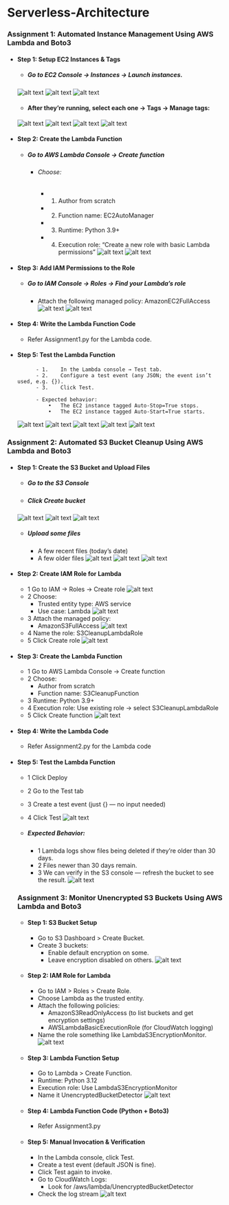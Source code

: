 # Serverless-Architecture

### Assignment 1: Automated Instance Management Using AWS Lambda and Boto3
- #### Step 1: Setup EC2 Instances & Tags
    - ##### Go to EC2 Console → Instances → Launch instances.
    ![alt text](image.png)
    ![alt text](image-1.png)
    ![alt text](image-2.png)

    - #### After they’re running, select each one → Tags → Manage tags:
    ![alt text](image-3.png)
    ![alt text](image-4.png)
    ![alt text](image-5.png)
    ![alt text](image-6.png)

- #### Step 2: Create the Lambda Function
    - ##### Go to AWS Lambda Console → Create function
        - ###### Choose:
            - 1.	Author from scratch
            - 2.	Function name: EC2AutoManager
            - 3.	Runtime: Python 3.9+
            - 4.	Execution role: “Create a new role with basic Lambda permissions”
    ![alt text](image-7.png)
    ![alt text](image-8.png)

- #### Step 3: Add IAM Permissions to the Role
    - ##### Go to IAM Console → Roles → Find your Lambda’s role
        - Attach the following managed policy: AmazonEC2FullAccess
    ![alt text](image-9.png)
    ![alt text](image-10.png)

- #### Step 4: Write the Lambda Function Code
    - Refer Assignment1.py for the Lambda code.

- #### Step 5: Test the Lambda Function
            - 1.	In the Lambda console → Test tab.
            - 2.	Configure a test event (any JSON; the event isn’t used, e.g. {}).
            - 3.	Click Test.

            - Expected behavior:
                •	The EC2 instance tagged Auto-Stop=True stops.
                •	The EC2 instance tagged Auto-Start=True starts.
    
    ![alt text](image-11.png)
    ![alt text](image-12.png)
    ![alt text](image-13.png)
    ![alt text](image-14.png)
    ![alt text](image-15.png)

### Assignment 2: Automated S3 Bucket Cleanup Using AWS Lambda and Boto3
- #### Step 1: Create the S3 Bucket and Upload Files
    - ##### Go to the S3 Console
    - ##### Click Create bucket
    ![alt text](image-16.png)
    ![alt text](image-17.png)
    ![alt text](image-18.png)
    - ##### Upload some files
        - A few recent files (today’s date)
        - A few older files
    ![alt text](image-19.png)
    ![alt text](image-20.png)
    ![alt text](image-29.png)

- #### Step 2: Create IAM Role for Lambda
    - 1 Go to IAM → Roles → Create role
    ![alt text](image-21.png)
    - 2 Choose:
        - Trusted entity type: AWS service
        - Use case: Lambda
    ![alt text](image-22.png)
    - 3 Attach the managed policy:
        - AmazonS3FullAccess
    ![alt text](image-23.png)
    - 4 Name the role: S3CleanupLambdaRole
    - 5 Click Create role
    ![alt text](image-24.png)

- #### Step 3: Create the Lambda Function
    - 1 Go to AWS Lambda Console → Create function
    - 2 Choose:
        - Author from scratch
        - Function name: S3CleanupFunction
    - 3 Runtime: Python 3.9+
    - 4 Execution role: Use existing role → select S3CleanupLambdaRole
    - 5 Click Create function
    ![alt text](image-26.png)

- #### Step 4: Write the Lambda Code
    - Refer Assignment2.py for the Lambda code

- #### Step 5: Test the Lambda Function
    - 1 Click Deploy
    - 2 Go to the Test tab
    - 3 Create a test event (just {} — no input needed)
    - 4 Click Test
    ![alt text](image-27.png)

    - ##### Expected Behavior:
        - 1 Lambda logs show files being deleted if they’re older than 30 days.
        - 2 Files newer than 30 days remain.
        - 3 We can verify in the S3 console — refresh the bucket to see the result.
        ![alt text](image-28.png)

    ### Assignment 3: Monitor Unencrypted S3 Buckets Using AWS Lambda and Boto3
    - #### Step 1: S3 Bucket Setup
        - Go to S3 Dashboard > Create Bucket.
        - Create 3 buckets:
            - Enable default encryption on some.
            - Leave encryption disabled on others.
        ![alt text](image-30.png)
    
    - #### Step 2: IAM Role for Lambda
        - Go to IAM > Roles > Create Role.
        - Choose Lambda as the trusted entity.
        - Attach the following policies:
            - AmazonS3ReadOnlyAccess (to list buckets and get encryption settings)
            - AWSLambdaBasicExecutionRole (for CloudWatch logging)
        - Name the role something like LambdaS3EncryptionMonitor.
        ![alt text](image-31.png)

    - #### Step 3: Lambda Function Setup
        - Go to Lambda > Create Function.
        - Runtime: Python 3.12
        - Execution role: Use LambdaS3EncryptionMonitor
        - Name it UnencryptedBucketDetector
        ![alt text](image-32.png)

    - #### Step 4: Lambda Function Code (Python + Boto3)
        - Refer Assignment3.py

    - #### Step 5: Manual Invocation & Verification
        - In the Lambda console, click Test.
        - Create a test event (default JSON is fine).
        - Click Test again to invoke.
        - Go to CloudWatch Logs:
            - Look for /aws/lambda/UnencryptedBucketDetector
        - Check the log stream
        ![alt text](image-33.png)

